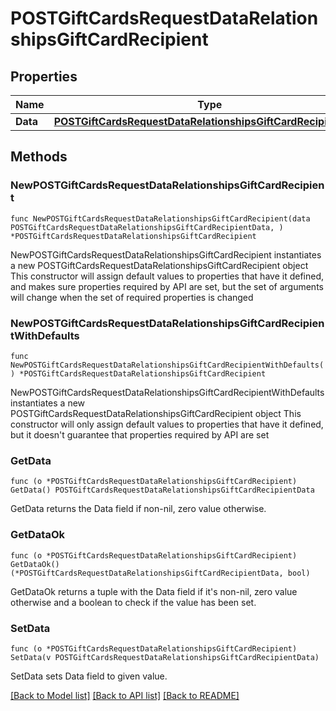 # POSTGiftCardsRequestDataRelationshipsGiftCardRecipient

## Properties

Name | Type | Description | Notes
------------ | ------------- | ------------- | -------------
**Data** | [**POSTGiftCardsRequestDataRelationshipsGiftCardRecipientData**](POSTGiftCardsRequestDataRelationshipsGiftCardRecipientData.md) |  | 

## Methods

### NewPOSTGiftCardsRequestDataRelationshipsGiftCardRecipient

`func NewPOSTGiftCardsRequestDataRelationshipsGiftCardRecipient(data POSTGiftCardsRequestDataRelationshipsGiftCardRecipientData, ) *POSTGiftCardsRequestDataRelationshipsGiftCardRecipient`

NewPOSTGiftCardsRequestDataRelationshipsGiftCardRecipient instantiates a new POSTGiftCardsRequestDataRelationshipsGiftCardRecipient object
This constructor will assign default values to properties that have it defined,
and makes sure properties required by API are set, but the set of arguments
will change when the set of required properties is changed

### NewPOSTGiftCardsRequestDataRelationshipsGiftCardRecipientWithDefaults

`func NewPOSTGiftCardsRequestDataRelationshipsGiftCardRecipientWithDefaults() *POSTGiftCardsRequestDataRelationshipsGiftCardRecipient`

NewPOSTGiftCardsRequestDataRelationshipsGiftCardRecipientWithDefaults instantiates a new POSTGiftCardsRequestDataRelationshipsGiftCardRecipient object
This constructor will only assign default values to properties that have it defined,
but it doesn't guarantee that properties required by API are set

### GetData

`func (o *POSTGiftCardsRequestDataRelationshipsGiftCardRecipient) GetData() POSTGiftCardsRequestDataRelationshipsGiftCardRecipientData`

GetData returns the Data field if non-nil, zero value otherwise.

### GetDataOk

`func (o *POSTGiftCardsRequestDataRelationshipsGiftCardRecipient) GetDataOk() (*POSTGiftCardsRequestDataRelationshipsGiftCardRecipientData, bool)`

GetDataOk returns a tuple with the Data field if it's non-nil, zero value otherwise
and a boolean to check if the value has been set.

### SetData

`func (o *POSTGiftCardsRequestDataRelationshipsGiftCardRecipient) SetData(v POSTGiftCardsRequestDataRelationshipsGiftCardRecipientData)`

SetData sets Data field to given value.



[[Back to Model list]](../README.md#documentation-for-models) [[Back to API list]](../README.md#documentation-for-api-endpoints) [[Back to README]](../README.md)


